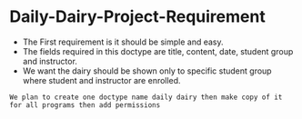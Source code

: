 # Daily-Dairy-Project-Requirement

- The First requirement is it should be simple and easy.
- The fields required in this doctype are title, content, date, student group and instructor.
- We want the dairy should be shown only to specific student group where student and instructor are enrolled.


``` We plan to create one doctype name daily dairy then make copy of it for all programs then add permissions ```
